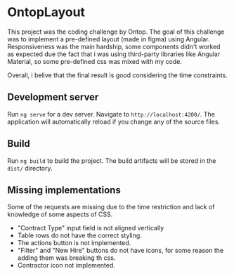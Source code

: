 # OntopLayout

This project was the coding challenge by Ontop. The goal of this challenge was to implement a pre-defined layout (made in figma) using Angular. Responsiveness was the main hardship, some components didn't worked as expected due the fact that i was using third-party libraries like Angular Material, so some pre-defined css was mixed with my code. 

Overall, i belive that the final result is good considering the time constraints. 

## Development server

Run `ng serve` for a dev server. Navigate to `http://localhost:4200/`. The application will automatically reload if you change any of the source files.

## Build

Run `ng build` to build the project. The build artifacts will be stored in the `dist/` directory.

## Missing implementations

Some of the requests are missing due to the time restriction and lack of knowledge of some aspects of CSS.

- "Contract Type" input field is not aligned vertically
- Table rows do not have the correct styling.
- The actions button is not implemented.
- "Filter" and "New Hire" buttons do not have icons, for some reason the adding them was breaking th css.
- Contractor icon not implemented.


